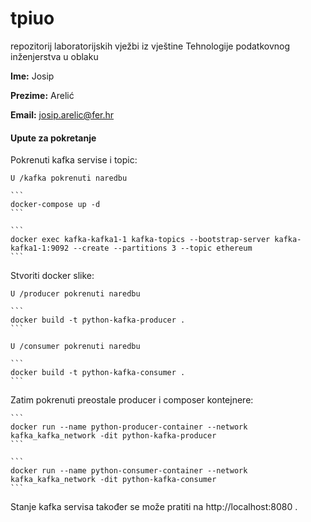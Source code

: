# tpiuo
repozitorij laboratorijskih vježbi iz vještine Tehnologije podatkovnog inženjerstva u oblaku

**Ime:** Josip

**Prezime:** Arelić

**Email:** josip.arelic@fer.hr

#### Upute za pokretanje

Pokrenuti kafka servise i topic:

	U /kafka pokrenuti naredbu

    ```
    docker-compose up -d
	```

    ```
    docker exec kafka-kafka1-1 kafka-topics --bootstrap-server kafka-kafka1-1:9092 --create --partitions 3 --topic ethereum
    ```

Stvoriti docker slike:

	U /producer pokrenuti naredbu

    ```
    docker build -t python-kafka-producer .
	```

    U /consumer pokrenuti naredbu

    ```
    docker build -t python-kafka-consumer .
    ```

Zatim pokrenuti preostale producer i composer kontejnere:

	```
    docker run --name python-producer-container --network kafka_kafka_network -dit python-kafka-producer
	```

    ```
    docker run --name python-consumer-container --network kafka_kafka_network -dit python-kafka-consumer
    ```

Stanje kafka servisa također se može pratiti na http://localhost:8080 .